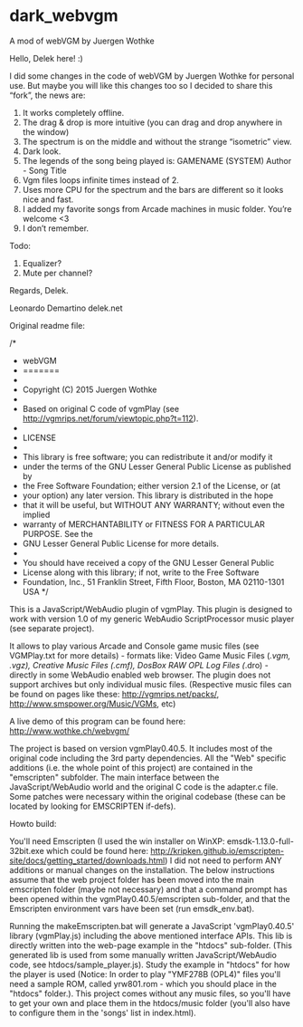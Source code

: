 # dark_webvgm
A mod of webVGM by Juergen Wothke


Hello, Delek here! :)

I did some changes in the code of webVGM by Juergen Wothke for personal use.
But maybe you will like this changes too so I decided to share this “fork”, the news are:

1) It works completely offline.
2) The drag & drop is more intuitive (you can drag and drop anywhere in the window)
3) The spectrum is on the middle and without the strange “isometric” view.
4) Dark look.
5) The legends of the song being played is:
	GAMENAME (SYSTEM) 
	Author - Song Title
6) Vgm files loops infinite times instead of 2.
7) Uses more CPU for the spectrum and the bars are different so it looks nice and fast.
8) I added my favorite songs from Arcade machines in music folder. You’re welcome <3
9) I don’t remember.

Todo:
1) Equalizer?
2) Mute per channel?

Regards, Delek.

Leonardo Demartino
delek.net




Original readme file:

/*
* webVGM
* =======
*
* 	Copyright (C) 2015 Juergen Wothke
*
* Based on original C code of vgmPlay (see http://vgmrips.net/forum/viewtopic.php?t=112).
*
* LICENSE
*
* This library is free software; you can redistribute it and/or modify it
* under the terms of the GNU Lesser General Public License as published by
* the Free Software Foundation; either version 2.1 of the License, or (at
* your option) any later version. This library is distributed in the hope
* that it will be useful, but WITHOUT ANY WARRANTY; without even the implied
* warranty of MERCHANTABILITY or FITNESS FOR A PARTICULAR PURPOSE. See the
* GNU Lesser General Public License for more details.
*
* You should have received a copy of the GNU Lesser General Public
* License along with this library; if not, write to the Free Software
* Foundation, Inc., 51 Franklin Street, Fifth Floor, Boston, MA  02110-1301 USA
*/

This is a JavaScript/WebAudio plugin of vgmPlay. This plugin is designed to work with version 1.0 of my 
generic WebAudio ScriptProcessor music player (see separate project). 

It allows to play various Arcade and Console game music files (see VGMPlay.txt for more details)  - formats like: Video Game Music Files (*.vgm, *.vgz), Creative Music Files (*.cmf), DosBox RAW OPL Log Files (*.dro) - directly in some WebAudio enabled web browser. The plugin does not support archives but only individual music files. (Respective music files can be found on pages like these: http://vgmrips.net/packs/, http://www.smspower.org/Music/VGMs, etc)

A live demo of this program can be found here: http://www.wothke.ch/webvgm/

The project is based on version vgmPlay0.40.5. It includes most of the original code including the 3rd party dependencies. All the "Web" specific additions (i.e. the whole point of this project) are contained in the "emscripten" subfolder. The main interface between the JavaScript/WebAudio world and the original C code is the adapter.c file. Some patches were necessary within the original codebase (these can be located by looking for EMSCRIPTEN if-defs).



Howto build:

You'll need Emscripten (I used the win installer on WinXP: emsdk-1.13.0-full-32bit.exe which could be found here: 
http://kripken.github.io/emscripten-site/docs/getting_started/downloads.html) I did not need to perform 
ANY additions or manual changes on the installation. The below instructions assume that the web project 
folder has been moved into the main emscripten folder (maybe not necessary) and that a command prompt has been 
opened within the vgmPlay0.40.5/emscripten sub-folder, and that the Emscripten environment vars have been set (run emsdk_env.bat).

Running the makeEmscripten.bat will generate a JavaScript 'vgmPlay0.40.5' library (vgmPlay.js) including the above mentioned 
interface APIs. This lib is directly written into the web-page example in the "htdocs" sub-folder. (This generated lib is 
used from some manually written JavaScript/WebAudio code, see htdocs/sample_player.js). Study the example in "htdocs" 
for how the player is used (Notice: In order to play "YMF278B (OPL4)" files you'll need a sample ROM, called yrw801.rom - which 
you should place in the "htdocs" folder.). This project comes without any music files, so you'll have to get your own and place them
in the htdocs/music folder (you'll also have to configure them in the 'songs' list in index.html).

